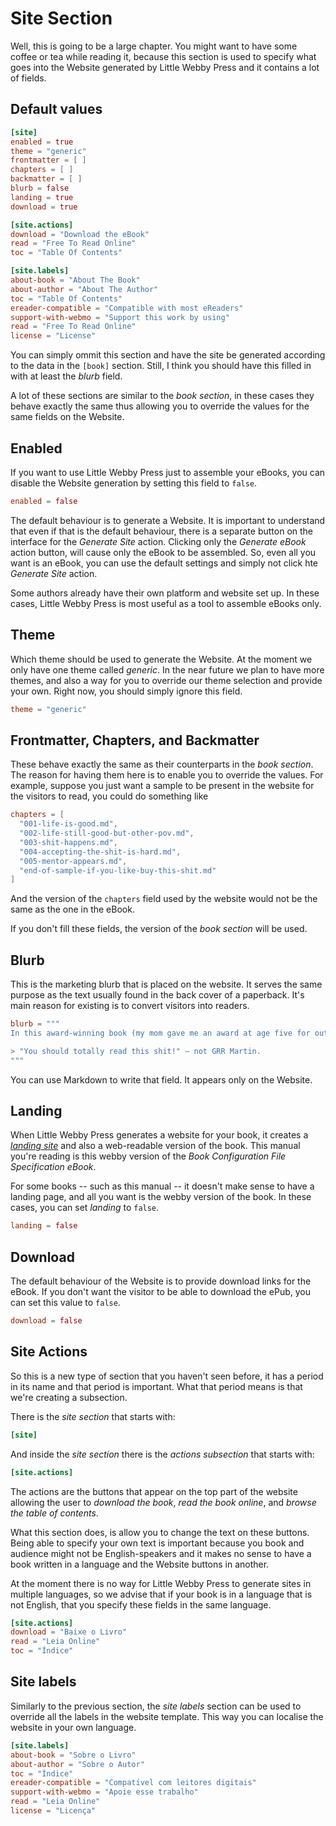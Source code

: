 # Site Section

Well, this is going to be a large chapter. You might want to have some coffee or tea while reading it, because this section is used to specify what goes into the Website generated by Little Webby Press and it contains a lot of fields.

## Default values

```toml
[site]
enabled = true
theme = "generic"
frontmatter = [ ]
chapters = [ ]
backmatter = [ ]
blurb = false
landing = true
download = true

[site.actions]
download = "Download the eBook"
read = "Free To Read Online"
toc = "Table Of Contents"

[site.labels]
about-book = "About The Book"
about-author = "About The Author"
toc = "Table Of Contents"
ereader-compatible = "Compatible with most eReaders"
support-with-webmo = "Support this work by using"
read = "Free To Read Online"
license = "License"

```

You can simply ommit this section and have the site be generated according to the data in the `[book]` section. Still, I think you should have this filled in with at least the _blurb_ field.

A lot of these sections are similar to the _book section_, in these cases they behave exactly the same thus allowing you to override the values for the same fields on the Website.

## Enabled

If you want to use Little Webby Press just to assemble your eBooks, you can disable the Website generation by setting this field to `false`.

```toml
enabled = false
```

The default behaviour is to generate a Website. It is important to understand that even if that is the default behaviour, there is a separate button on the interface for the _Generate Site_ action. Clicking only the _Generate eBook_ action button, will cause only the eBook to be assembled. So, even all you want is an eBook, you can use the default settings and simply not click hte _Generate Site_ action.

Some authors already have their own platform and website set up. In these cases, Little Webby Press is most useful as a tool to assemble eBooks only.

## Theme

Which theme should be used to generate the Website. At the moment we only have one theme called _generic_. In the near future we plan to have more themes, and also a way for you to override our theme selection and provide your own. Right now, you should simply ignore this field.

```toml
theme = "generic"
```

## Frontmatter, Chapters, and Backmatter

These behave exactly the same as their counterparts in the _book section_. The reason for having them here is to enable you to override the values. For example, suppose you just want a sample to be present in the website for the visitors to read, you could do something like

```toml
chapters = [
  "001-life-is-good.md",
  "002-life-still-good-but-other-pov.md",
  "003-shit-happens.md",
  "004-accepting-the-shit-is-hard.md",
  "005-mentor-appears.md",
  "end-of-sample-if-you-like-buy-this-shit.md"
]
```

And the version of the `chapters` field used by the website would not be the same as the one in the eBook.

If you don't fill these fields, the version of the _book section_ will be used.

## Blurb

This is the marketing blurb that is placed on the website. It serves the same purpose as the text usually found in the back cover of a paperback. It's main reason for existing is to convert visitors into readers.

```toml
blurb = """
In this award-winning book (my mom gave me an award at age five for outlining this story), you follow our heroine as she overcome challenges and finds friendship along the way.

> "You should totally read this shit!" — not GRR Martin.
"""
```

You can use Markdown to write that field. It appears only on the Website.

## Landing

When Little Webby Press generates a website for your book, it creates a [_landing site_](https://unbounce.com/landing-page-articles/what-is-a-landing-page/) and also a web-readable version of the book. This manual you're reading is this webby version of the _Book Configuration File Specification eBook_.

For some books -- such as this manual -- it doesn't make sense to have a landing page, and all you want is the webby version of the book. In these cases, you can set _landing_ to `false`.

```toml
landing = false
```

## Download

The default behaviour of the Website is to provide download links for the eBook. If you don't want the visitor to be able to download the ePub, you can set this value to `false`.

```toml
download = false
```

## Site Actions

So this is a new type of section that you haven't seen before, it has a period in its name and that period is important. What that period means is that we're creating a subsection.

There is the _site section_ that starts with:

```toml
[site]
```

And inside the _site section_ there is the _actions subsection_ that starts with:

```toml
[site.actions]
```

The actions are the buttons that appear on the top part of the website allowing the user to _download the book_, _read the book online_, and _browse the table of contents_.

What this section does, is allow you to change the text on these buttons. Being able to specify your own text is important because you book and audience might not be English-speakers and it makes no sense to have a book written in a language and the Website buttons in another.

At the moment there is no way for Little Webby Press to generate sites in multiple languages, so we advise that if your book is in a language that is not English, that you specify these fields in the same language.

```toml
[site.actions]
download = "Baixe o Livro"
read = "Leia Online"
toc = "Índice"
```

## Site labels

Similarly to the previous section, the _site labels_ section can be used to override all the labels in the website template. This way you can localise the website in your own language.

```toml
[site.labels]
about-book = "Sobre o Livro"
about-author = "Sobre o Autor"
toc = "Índice"
ereader-compatible = "Compatível com leitores digitais"
support-with-webmo = "Apoie esse trabalho"
read = "Leia Online"
license = "Licença"
```
